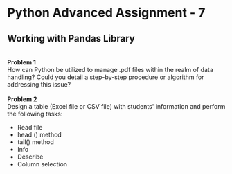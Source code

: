 <h1>Python Advanced Assignment - 7</h1>
<h2> Working with Pandas Library</h2> 
</br>
<b>Problem 1</b></br>
How can Python be utilized to manage .pdf files within the realm of data handling? Could you detail a step-by-step procedure or algorithm for addressing this issue?</br>
</br>
<b>Problem 2</b></br>
Design a table (Excel file or CSV file) with students' information and perform the following tasks:
<ul> 
<li>Read file</li> 
<li>head () method</li> 
<li>tail() method</li> 
<li>Info</li> 
<li>Describe</li>
<li>Column selection</li>
</ul>

